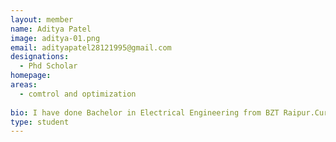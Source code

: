 ```yaml
---
layout: member
name: Aditya Patel
image: aditya-01.png
email: adityapatel28121995@gmail.com
designations: 
  - Phd Scholar
homepage: 
areas:
  - comtrol and optimization
  
bio: I have done Bachelor in Electrical Engineering from BZT Raipur.Currently I am doing my direct phd under Dr.Nirav Bhatt at IIT madras.
type: student
---
```

